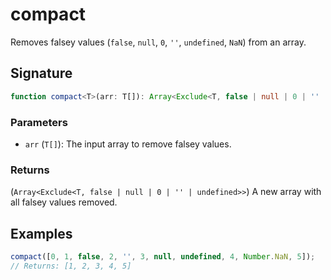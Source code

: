 # compact

Removes falsey values (`false`, `null`, `0`, `''`, `undefined`, `NaN`) from an array.

## Signature

```typescript
function compact<T>(arr: T[]): Array<Exclude<T, false | null | 0 | '' | undefined>>;
```

### Parameters

- `arr` (`T[]`): The input array to remove falsey values.

### Returns

(`Array<Exclude<T, false | null | 0 | '' | undefined>>`) A new array with all falsey values removed.

## Examples

```typescript
compact([0, 1, false, 2, '', 3, null, undefined, 4, Number.NaN, 5]);
// Returns: [1, 2, 3, 4, 5]
```
